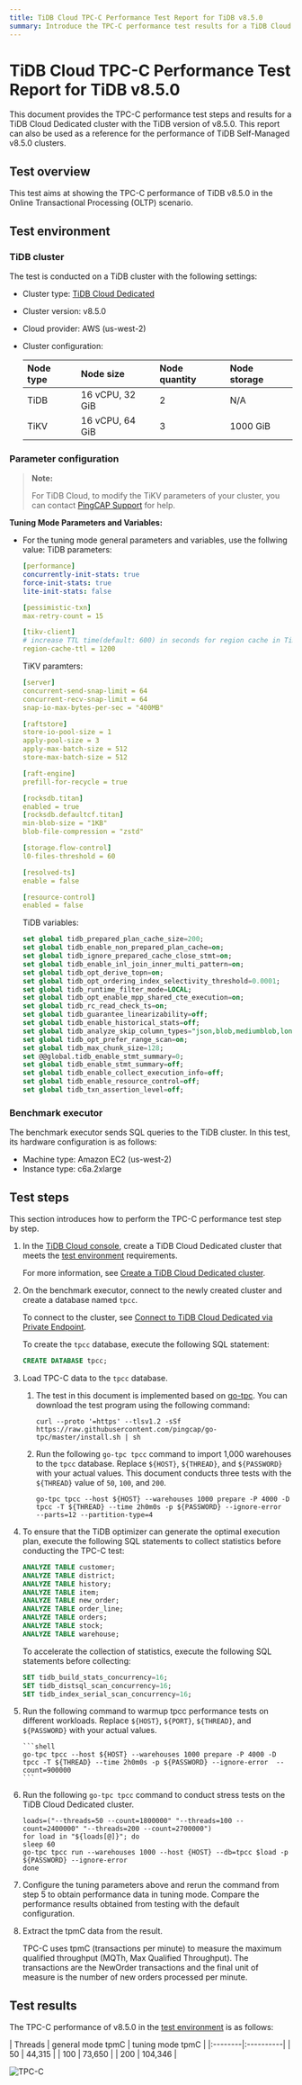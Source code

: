 ```yaml
---
title: TiDB Cloud TPC-C Performance Test Report for TiDB v8.5.0
summary: Introduce the TPC-C performance test results for a TiDB Cloud Dedicated cluster with the TiDB version of v8.5.0.
---
```


# TiDB Cloud TPC-C Performance Test Report for TiDB v8.5.0

This document provides the TPC-C performance test steps and results for a TiDB Cloud Dedicated cluster with the TiDB version of v8.5.0. This report can also be used as a reference for the performance of TiDB Self-Managed v8.5.0 clusters.

## Test overview

This test aims at showing the TPC-C performance of TiDB v8.5.0 in the Online Transactional Processing (OLTP) scenario.

## Test environment

### TiDB cluster

The test is conducted on a TiDB cluster with the following settings:

- Cluster type: [TiDB Cloud Dedicated](/tidb-cloud/select-cluster-tier.md#tidb-cloud-dedicated)
- Cluster version: v8.5.0
- Cloud provider: AWS (us-west-2)
- Cluster configuration:

    | Node type | Node size | Node quantity | Node storage |
    |:----------|:----------|:----------|:----------|
    | TiDB      | 16 vCPU, 32 GiB | 2 | N/A |
    | TiKV      | 16 vCPU, 64 GiB | 3 | 1000 GiB |

### Parameter configuration

> **Note:**
>
> For TiDB Cloud, to modify the TiKV parameters of your cluster, you can contact [PingCAP Support](/tidb-cloud/tidb-cloud-support.md) for help.

**Tuning Mode Parameters and Variables:**
- For the tuning mode general parameters and variables, use the follwing value:
     TiDB parameters:
    ```yaml
    [performance]
    concurrently-init-stats: true
    force-init-stats: true
    lite-init-stats: false

    [pessimistic-txn]
    max-retry-count = 15

    [tikv-client]
    # increase TTL time(default: 600) in seconds for region cache in TiDB
    region-cache-ttl = 1200
    ```

    TiKV paramters:
    ```yaml
    [server]
    concurrent-send-snap-limit = 64
    concurrent-recv-snap-limit = 64
    snap-io-max-bytes-per-sec = "400MB"

    [raftstore]
    store-io-pool-size = 1
    apply-pool-size = 3
    apply-max-batch-size = 512
    store-max-batch-size = 512

    [raft-engine]
    prefill-for-recycle = true

    [rocksdb.titan]
    enabled = true
    [rocksdb.defaultcf.titan]
    min-blob-size = "1KB"
    blob-file-compression = "zstd"

    [storage.flow-control]
    l0-files-threshold = 60

    [resolved-ts]
    enable = false

    [resource-control]
    enabled = false
    ```

    TiDB variables:
    ```sql
    set global tidb_prepared_plan_cache_size=200; 
    set global tidb_enable_non_prepared_plan_cache=on;
    set global tidb_ignore_prepared_cache_close_stmt=on;
    set global tidb_enable_inl_join_inner_multi_pattern=on;
    set global tidb_opt_derive_topn=on;
    set global tidb_opt_ordering_index_selectivity_threshold=0.0001;
    set global tidb_runtime_filter_mode=LOCAL;
    set global tidb_opt_enable_mpp_shared_cte_execution=on;
    set global tidb_rc_read_check_ts=on;
    set global tidb_guarantee_linearizability=off;
    set global tidb_enable_historical_stats=off;
    set global tidb_analyze_skip_column_types="json,blob,mediumblob,longblob,mediumtext,longtext";
    set global tidb_opt_prefer_range_scan=on;
    set global tidb_max_chunk_size=128;
    set @@global.tidb_enable_stmt_summary=0;
    set global tidb_enable_stmt_summary=off;
    set global tidb_enable_collect_execution_info=off;
    set global tidb_enable_resource_control=off;
    set global tidb_txn_assertion_level=off;
    ```

### Benchmark executor

The benchmark executor sends SQL queries to the TiDB cluster. In this test, its hardware configuration is as follows:

- Machine type: Amazon EC2 (us-west-2)
- Instance type: c6a.2xlarge

## Test steps

This section introduces how to perform the TPC-C performance test step by step.

1. In the [TiDB Cloud console](https://tidbcloud.com/), create a TiDB Cloud Dedicated cluster that meets the [test environment](#tidb-cluster) requirements.

    For more information, see [Create a TiDB Cloud Dedicated cluster](/tidb-cloud/create-tidb-cluster.md).

2. On the benchmark executor, connect to the newly created cluster and create a database named `tpcc`.

    To connect to the cluster, see [Connect to TiDB Cloud Dedicated via Private Endpoint](/tidb-cloud/set-up-private-endpoint-connections.md).

    To create the `tpcc` database, execute the following SQL statement:

    ```sql
    CREATE DATABASE tpcc;
    ```

3. Load TPC-C data to the `tpcc` database.

    1. The test in this document is implemented based on [go-tpc](https://github.com/pingcap/go-tpc). You can download the test program using the following command:

       ```shell
       curl --proto '=https' --tlsv1.2 -sSf https://raw.githubusercontent.com/pingcap/go-tpc/master/install.sh | sh
       ```

    2. Run the following `go-tpc tpcc` command to import 1,000 warehouses to the `tpcc` database. Replace `${HOST}`, `${THREAD}`, and `${PASSWORD}` with your actual values. This document conducts three tests with the `${THREAD}` value of `50`, `100`, and `200`.

       ```shell
       go-tpc tpcc --host ${HOST} --warehouses 1000 prepare -P 4000 -D tpcc -T ${THREAD} --time 2h0m0s -p ${PASSWORD} --ignore-error  --parts=12 --partition-type=4
       ```

4. To ensure that the TiDB optimizer can generate the optimal execution plan, execute the following SQL statements to collect statistics before conducting the TPC-C test:

    ```sql
    ANALYZE TABLE customer;
    ANALYZE TABLE district;
    ANALYZE TABLE history;
    ANALYZE TABLE item;
    ANALYZE TABLE new_order;
    ANALYZE TABLE order_line;
    ANALYZE TABLE orders;
    ANALYZE TABLE stock;
    ANALYZE TABLE warehouse;
    ```

    To accelerate the collection of statistics, execute the following SQL statements before collecting:

    ```sql
    SET tidb_build_stats_concurrency=16;
    SET tidb_distsql_scan_concurrency=16;
    SET tidb_index_serial_scan_concurrency=16;
    ```

4. Run the following command to warmup tpcc performance tests on different workloads. Replace `${HOST}`, `${PORT}`, `${THREAD}`, and `${PASSWORD}` with your actual values. 


       ```shell
       go-tpc tpcc --host ${HOST} --warehouses 1000 prepare -P 4000 -D tpcc -T ${THREAD} --time 2h0m0s -p ${PASSWORD} --ignore-error  --count=900000
       ```

5. Run the following `go-tpc tpcc` command to conduct stress tests on the TiDB Cloud Dedicated cluster. 

    ```shell
    loads=("--threads=50 --count=1800000" "--threads=100 --count=2400000" "--threads=200 --count=2700000")
    for load in "${loads[@]}"; do
    sleep 60
    go-tpc tpcc run --warehouses 1000 --host {HOST} --db=tpcc $load -p ${PASSWORD} --ignore-error 
    done
    ```

6. Configure the tuning parameters above and rerun the command from step 5 to obtain performance data in tuning mode. Compare the performance results obtained from testing with the default configuration.



7. Extract the tpmC data from the result.

    TPC-C uses tpmC (transactions per minute) to measure the maximum qualified throughput (MQTh, Max Qualified Throughput). The transactions are the NewOrder transactions and the final unit of measure is the number of new orders processed per minute.

## Test results

The TPC-C performance of v8.5.0 in the [test environment](#test-environment) is as follows:

| Threads | general mode tpmC | tuning mode tpmC |
|:--------|:----------|
| 50  | 44,315  |
| 100 | 73,650  |
| 200 | 104,346  |

![TPC-C](/media/tidb-cloud/v8.5.0_tpcc.png)
